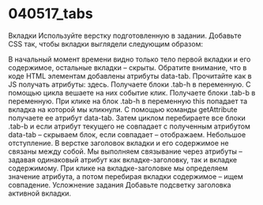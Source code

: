 # 040517_tabs
Вкладки
Используйте верстку подготовленную в задании.
Добавьте CSS так, чтобы вкладки выглядели следующим образом:
 
В начальный момент времени видно только тело первой вкладки и его содержимое, остальные вкладки – скрыты.
Обратите внимание, что в коде HTML элементам добавлены атрибуты data-tab. Прочитайте как в JS получать атрибуты: здесь.
Получаете блоки .tab-h в переменную. С помощью цикла вешаете на них событие клик. 
Получаете блоки .tab-b в переменную. 
При клике на блок .tab-h в переменную this попадает та вкладка на которой мы кликнули. С помощью команды getAttribute получаете ее атрибут data-tab. 
Затем циклом перебираете все блоки .tab-b и если атрибут текущего не совпадает с полученным атрибутом data-tab – скрываем блок, если совпадает – отображаем.
Небольшое отступление. В верстке заголовок вкладки и его содержимое не связаны между собой. Мы выполняем связывание через атрибуты – задавая одинаковый атрибут как вкладке-заголовку, так и вкладке содержимому. При клике на вкладке-заголовке мы определяем значение атрибута, а потом перебирая вкладки содержимое – ищем совпадение.
Усложнение задания
Добавьте подсветку заголовка активной вкладки.
